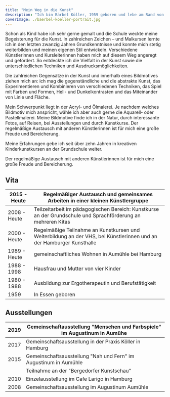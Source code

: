 ```yaml
---
title: "Mein Weg in die Kunst"
description: "Ich bin Bärbel Köller, 1959 geboren und lebe am Rand von Hamburg. Hier möchte ich euch meinen Weg in die Kunst erzählen."
coverImage: ./baerbel-koeller-portrait.jpg
---
```


Schon als Kind habe ich sehr gerne gemalt und die Schule weckte meine Begeisterung für die Kunst.
In zahlreichen Zeichen – und Malkursen  lernte ich in den letzten zwanzig Jahren  Grundkenntnisse und konnte mich stetig weiterbilden und meinen eigenen Stil entwickeln.
Verschiedene Künstlerinnen und Kursleiterinnen haben mich auf diesem Weg angeregt und gefördert. So entdeckte ich die Vielfalt in der Kunst sowie die unterschiedlichen Techniken und Ausdrucksmöglichkeiten. 

Die zahlreichen Gegensätze in der Kunst und innerhalb eines Bildmotives ziehen mich an: ich mag die gegenständliche und die abstrakte Kunst, das Experimentieren und Kombinieren von verschiedenen Techniken, das Spiel mit Farben und Formen, Hell- und Dunkelkontrasten und das Miteinander von Linie  und Fläche.

Mein Schwerpunkt liegt in der Acryl- und Ölmalerei. Je nachdem welches Bildmotiv mich anspricht, wähle ich aber auch gerne die Aquarell- oder Pastellmalerei. Meine Bildmotive finde ich in der Natur, durch interessante Fotos, auf Reisen, bei Ausstellungen und durch Kunstkurse.
Der regelmäßige Austausch mit anderen Künstlerinnen ist für mich eine große Freude und Bereicherung.

Meine Erfahrungen gebe ich seit über zehn Jahren in kreativen Kinderkunstkursen an der Grundschule weiter. 

Der regelmäßige Austausch mit anderen Künstlerinnen ist für mich eine große Freude und Bereicherung.

## Vita
| 2015 - Heute | Regelmäßiger Austausch und gemeinsames Arbeiten in einer kleinen Künstlergruppe                                       |
|--------------|-----------------------------------------------------------------------------------------------------------------------|
| 2008 - Heute | Teilzeitarbeit im pädagogischen Bereich: Kunstkurse an der Grundschule und Sprachförderung an mehreren Kitas          |
| 2000 - Heute | Regelmäßige Teilnahme an Kunstkursen und Weiterbildung  an der VHS, bei Künstlerinnen und an der Hamburger Kunsthalle |
| 1989 - Heute | gemeinschaftliches Wohnen in Aumühle bei Hamburg                                                                      |
| 1988 - 1998  | Hausfrau und Mutter von vier Kinder                                                                                   |
| 1980 - 1988  | Ausbildung zur Ergotherapeutin und Berufstätigkeit                                                                    |
| 1959         | In Essen geboren                                                                                                      |

## Ausstellungen
| 2019 | Gemeinschaftausstellung "Menschen und Farbspiele" im Augustinum in Aumühe |
|------|---------------------------------------------------------------------------|
| 2017 | Gemeinschaftsausstellung in der Praxis Köller in Hamburg                  |
| 2015 | Gemeinschaftsausstellung "Nah und Fern" im Augustinum in Aumühle          |
|      | Teilnahme an der "Bergedorfer Kunstschau"                                 |
| 2010 | Einzelausstellung im Cafe Larigo in Hamburg                               |
| 2008 | Gemeinschaftsausstellung im Augustinum Aumühle                            |
